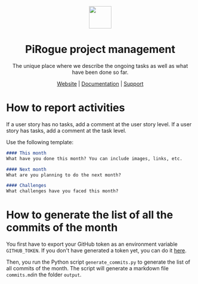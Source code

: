 <div align="center">
<img width="60px" src="https://pts-project.org/android-chrome-512x512.png">
<h1>PiRogue project management</h1>
<p>
The unique place where we describe the ongoing tasks as well as what have been done so far.
</p>
<p>
<a href="https://pts-project.org">Website</a> | 
<a href="https://pts-project.org/docs/">Documentation</a> | 
<a href="https://discord.gg/qGX73GYNdp">Support</a>
</p>
</div>

# How to report activities

If a user story has no tasks, add a comment at the user story level. If a user story has tasks, add a comment at the task level.

Use the following template:
```markdown 
#### This month
What have you done this month? You can include images, links, etc.

#### Next month
What are you planning to do the next month?

#### Challenges
What challenges have you faced this month?
```

# How to generate the list of all the commits of the month

You first have to export your GitHub token as an environment variable `GITHUB_TOKEN`. If you don't have generated a token yet, you can do it [here](https://github.com/settings/tokens).

Then, you run the Python script `generate_commits.py` to generate the list of all commits of the month. The script will generate a markdown file `commits.md`in the folder `output`.

